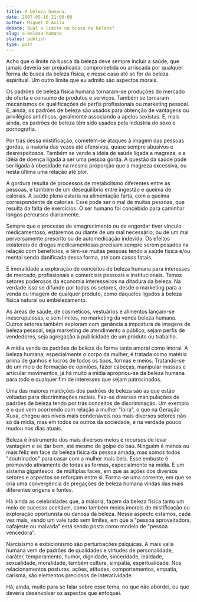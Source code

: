 ```yaml
---
title: A beleza humana.
date: 2007-05-16 21:00:00
author: Miguel D Avila
debate: Qual o limite na busca da beleza?
slug: a-beleza-humana
status: publish 
type: post
---
```


Acho que o limite na busca da beleza deve sempre incluir a saúde, que jamais deveria ser prejudicada, comprometida ou arriscada por qualquer forma de busca da beleza física, e nesse caso até se for da beleza espiritual. Um outro limite que eu admito são aspectos morais.   

  

Os padrões de beleza física humana tornaram-se produções do mercado de oferta e consumo de produtos e serviços. Também se tornaram mecanismos de qualificações de perfis profissionais ou marketing pessoal. E, ainda, os padrões de beleza são usados para obtenção de vantagens ou privilégios antiéticos, geralmente associando a apelos sexistas. E, mais ainda, os padrões de beleza têm sido usados pela indústria do sexo e pornografia.  

  

Por trás dessa mistificação, cometem-se ataques à imagem das pessoas gordas, a maioria das vezes até ofensivos, quase sempre abusivos e desrespeitosos. Também se vende a idéia de saúde ligada a magreza, e a idéia de doença ligada a ser uma pessoa gorda. A questão da saúde pode ser ligada à obesidade na mesma proporção que a magreza excessiva, ou nesta última uma relação até pior.   

  

A gordura resulta de processos de metabolismo diferentes entre as pessoas, e também de um desequilíbrio entre ingestão e queima de calorias. A saúde plena estaria na alimentação farta, com a queima correspondente de calorias. Esse pode ser o mal de muitas pessoas, que resulta da falta de exercícios. O ser humano foi concebido para caminhar longos percursos diariamente.  

  

Sempre que o processo de emagrecimento ou de engordar tiver vínculo medicamentoso, estaremos ou diante de um mal necessário, ou de um mal perversamente prescrito ou de automedicação indevida. Os efeitos colaterais de drogas medicamentosas precisam sempre serem pesados na relação com benefícios, e têm-se muitas pessoas tendo a saúde física e/ou mental sendo danificada dessa forma, até com casos fatais.  

  

É imoralidade a exploração de conceitos de beleza humana para interesses de mercado, profissionais e comerciais pessoais e institucionais. Temos setores poderosos da economia interesseiros na ditadura da beleza. Na verdade isso se difunde por todos os setores, desde o marketing para a venda ou imagem de qualquer produto, como daqueles ligados à beleza física natural ou embelezamento.  

  

As áreas de saúde, de cosméticos, vestuários e alimentos lançam-se inescrupulosas, e sem limites, no marketing da venda beleza humana. Outros setores também exploram com ganância a impostura de imagens de beleza pessoal, seja marketing de atendimento a público, sejam perfis de vendedores, seja agregação à publicidade de um produto ou trabalho.   

  

A mídia vende os padrões de beleza de forma tanto amoral como imoral. A beleza humana, especialmente o corpo da mulher, é tratada como matéria prima de ganhos e lucros de todos os tipos, formas e meios. Tratando-se de um meio de formação de opiniões, fazer cabeças, manipular massas e articular movimentos, já há muito a mídia apropriou-se da beleza humana para todo e qualquer fim de interesses que sejam patrocinados.  

  

Uma das maiores maldições dos padrões de beleza são as que estão voltadas para discriminações raciais. Faz-se diversas manipulações de padrões de beleza tendo por trás conceitos de discriminação. Um exemplo é o que vem ocorrendo com relação à mulher "loira", o que na Geração Xuxa, chegou aos níveis mais condenáveis nos mais diversos setores não só da mídia, mas em todos os outros da sociedade, e na verdade pouco mudou nos dias atuais.  

  

Beleza é instrumento dos mais diversos meios e recursos de levar vantagem e se dar bem, até mesmo de golpe do baú. Ninguém é menos ou mais feliz em face da beleza física da pessoa amada, mas somos todos "doutrinados" para casar com a mulher mais bela. Esse embuste é promovido ativamente de todas as formas, especialmente na mídia. É um sistema gigantesco, de múltiplas faces, em que as ações dos diversos setores e aspectos se reforçam entre si. Forma-se uma corrente, em que se cria uma convergência de pregações de beleza humana vindas das mais diferentes origens e fontes.  

  

Há ainda as celebridades que, a maioria, fazem da beleza física tanto um meio de sucesso aceitável, como também meios imorais de mistificação ou exploração oportunista ou danosa da beleza. Nesse aspecto estamos, cada vez mais, vendo um vale tudo sem limites, em que a "pessoa aproveitadora, cafajeste ou malvada" está sendo posta como modelo de "pessoa vencedora".   

  

Narcisismo e exibicionismo são perturbações psíquicas. A mais valia humana vem de padrões de qualidades e virtudes de personalidade, caráter, temperamento, humor, dignidade, sinceridade, lealdade, sexualidade, moralidade, também cultura, simpatia, espiritualidade. Nos relacionamentos posturas, ações, atitudes, comportamentos, empatia, carisma, são elementos preciosos de interatividade.  

  

Há, ainda, muito para se falar sobre esse tema, no que não abordei, ou que deveria desenvolver os aspectos que enfoquei.

